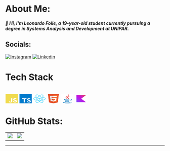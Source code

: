 
# About Me:

##### 👻 Hi, I'm Leonardo Folle, a 19-year-old student currently pursuing a degree in Systems Analysis and Development at UNIPAR. <br>

## Socials:
[![Instagram](https://img.shields.io/badge/Instagram-E4405F?style=for-the-badge&logo=instagram&logoColor=white)](https://instagram.com/leonardofollee) [![Linkedin](https://img.shields.io/badge/LinkedIn-0077B5?style=for-the-badge&logo=linkedin&logoColor=white)](https://www.linkedin.com/in/leonardo-folle-9181ba319/)

# Tech Stack
<div style="display: inline_block, padding: 0"><br>
  <img align="center" alt="Rafa-Js" height="30" width="40" src="https://raw.githubusercontent.com/devicons/devicon/master/icons/javascript/javascript-plain.svg">
  <img align="center" alt="Rafa-Ts" height="30" width="40" src="https://raw.githubusercontent.com/devicons/devicon/master/icons/typescript/typescript-plain.svg">
  <img align="center" alt="Rafa-React" height="30" width="40" src="https://raw.githubusercontent.com/devicons/devicon/master/icons/react/react-original.svg">
  <img align="center" alt="Rafa-HTML" height="30" width="40" src="https://raw.githubusercontent.com/devicons/devicon/master/icons/html5/html5-original.svg">
  <img align="center" alt="Java" height="30" width="40" src="https://raw.githubusercontent.com/devicons/devicon/master/icons/java/java-original.svg">
  <img align="center" alt="Kotlin" height="30" width="40" src="https://raw.githubusercontent.com/devicons/devicon/master/icons/kotlin/kotlin-original.svg">
</div>

# GitHub Stats:
<table>
  <tr>
    <td><img src="https://github-readme-stats.vercel.app/api?username=iLeonard0&theme=dracula&hide_border=true&include_all_commits=true&count_private=false" /></td>
    <td><img src="https://github-readme-stats.vercel.app/api/top-langs/?username=iLeonard0&theme=dracula&hide_border=true&include_all_commits=true&count_private=false&layout=compact" /></td>
  </tr>
</table>


---
